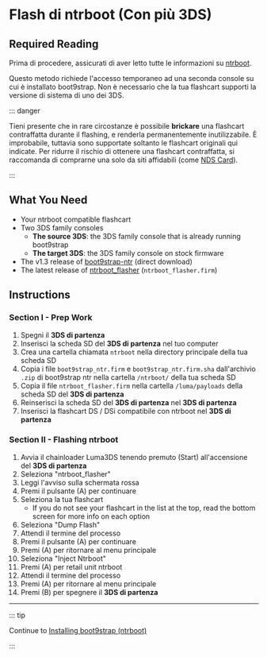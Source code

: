 # Flash di ntrboot (Con più 3DS)

## Required Reading

Prima di procedere, assicurati di aver letto tutte le informazioni su [ntrboot](ntrboot).

Questo metodo richiede l'accesso temporaneo ad una seconda console su cui è installato boot9strap. Non è necessario che la tua flashcart supporti la versione di sistema di uno dei 3DS.

::: danger

Tieni presente che in rare circostanze è possibile **brickare** una flashcart contraffatta durante il flashing, e renderla permanentemente inutilizzabile. È improbabile, tuttavia sono supportate soltanto le flashcart originali qui indicate. Per ridurre il rischio di ottenere una flashcart contraffatta, si raccomanda di comprarne una solo da siti affidabili (come [NDS Card](https://www.nds-card.com/)).

:::

## What You Need

- Your ntrboot compatible flashcart
- Two 3DS family consoles
  - **The source 3DS**: the 3DS family console that is already running boot9strap
  - **The target 3DS**: the 3DS family console on stock firmware
- The v1.3 release of [boot9strap-ntr](https://github.com/SciresM/boot9strap/releases/download/1.3/boot9strap-1.3-ntr.zip) (direct download)
- The latest release of [ntrboot_flasher](https://github.com/ntrteam/ntrboot_flasher/releases/latest) (`ntrboot_flasher.firm`)

## Instructions

### Section I - Prep Work

1. Spegni il **3DS di partenza**
2. Inserisci la scheda SD del **3DS di partenza** nel tuo computer
3. Crea una cartella chiamata `ntrboot` nella directory principale della tua scheda SD
4. Copia i file `boot9strap_ntr.firm` e `boot9strap_ntr.firm.sha` dall'archivio `.zip` di boot9strap ntr nella cartella `/ntrboot/` della tua scheda SD
5. Copia il file `ntrboot_flasher.firm` nella cartella `/luma/payloads` della scheda SD del **3DS di partenza**
6. Reinserisci la scheda SD del **3DS di partenza** nel **3DS di partenza**
7. Inserisci la flashcart DS / DSi compatibile con ntrboot nel **3DS di partenza**

### Section II - Flashing ntrboot

1. Avvia il chainloader Luma3DS tenendo premuto (Start) all'accensione del **3DS di partenza**
2. Seleziona "ntrboot_flasher"
3. Leggi l'avviso sulla schermata rossa
4. Premi il pulsante (A) per continuare
5. Seleziona la tua flashcart
   - If you do not see your flashcart in the list at the top, read the bottom screen for more info on each option
6. Seleziona "Dump Flash"
7. Attendi il termine del processo
8. Premi il pulsante (A) per continuare
9. Premi (A) per ritornare al menu principale
10. Seleziona "Inject Ntrboot"
11. Premi (A) per retail unit ntrboot
12. Attendi il termine del processo
13. Premi (A) per ritornare al menu principale
14. Premi (B) per spegnere il **3DS di partenza**

___

::: tip

Continue to [Installing boot9strap (ntrboot)](installing-boot9strap-\(ntrboot\))

:::

